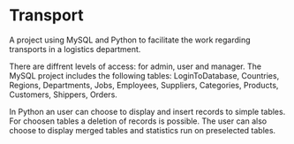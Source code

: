 # Transport
A project using MySQL and Python to facilitate the work regarding transports in a logistics department.

There are diffrent levels of access: for admin, user and manager.
The MySQL project includes the following tables: LoginToDatabase, Countries, Regions, Departments, Jobs, Employees, Suppliers, Categories,  Products, Customers, Shippers, Orders.

In Python an user can choose to display and insert records to simple tables. For choosen tables a deletion of records is possible.
The user can also choose to display merged tables and statistics run on preselected tables.
